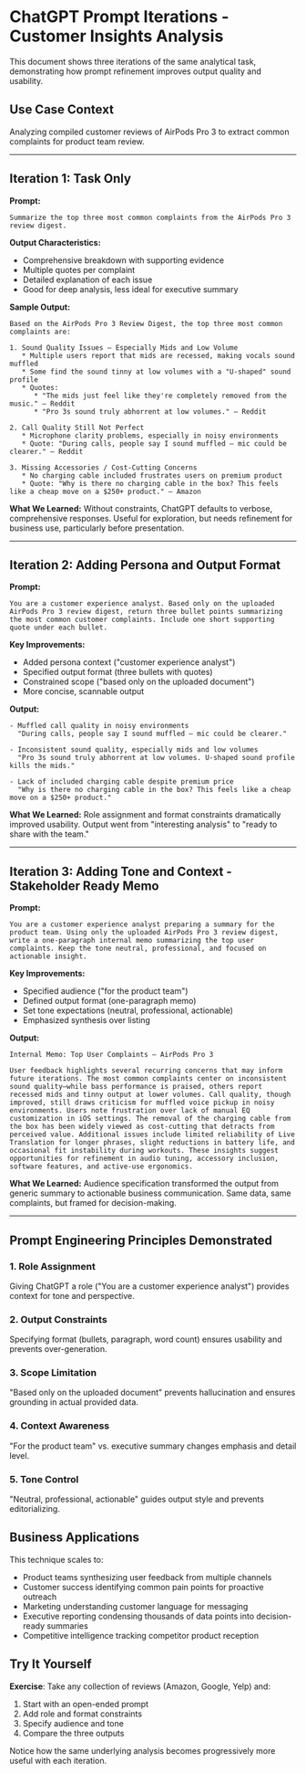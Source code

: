 # ChatGPT Prompt Iterations - Customer Insights Analysis

This document shows three iterations of the same analytical task, demonstrating how prompt refinement improves output quality and usability.

## Use Case Context
Analyzing compiled customer reviews of AirPods Pro 3 to extract common complaints for product team review.

---

## Iteration 1: Task Only

**Prompt:**
```
Summarize the top three most common complaints from the AirPods Pro 3 review digest.
```

**Output Characteristics:**
- Comprehensive breakdown with supporting evidence
- Multiple quotes per complaint
- Detailed explanation of each issue
- Good for deep analysis, less ideal for executive summary

**Sample Output:**
```
Based on the AirPods Pro 3 Review Digest, the top three most common complaints are:

1. Sound Quality Issues – Especially Mids and Low Volume
   * Multiple users report that mids are recessed, making vocals sound muffled
   * Some find the sound tinny at low volumes with a "U-shaped" sound profile
   * Quotes:
      * "The mids just feel like they're completely removed from the music." — Reddit
      * "Pro 3s sound truly abhorrent at low volumes." — Reddit

2. Call Quality Still Not Perfect
   * Microphone clarity problems, especially in noisy environments
   * Quote: "During calls, people say I sound muffled — mic could be clearer." — Reddit

3. Missing Accessories / Cost-Cutting Concerns
   * No charging cable included frustrates users on premium product
   * Quote: "Why is there no charging cable in the box? This feels like a cheap move on a $250+ product." — Amazon
```

**What We Learned:**
Without constraints, ChatGPT defaults to verbose, comprehensive responses. Useful for exploration, but needs refinement for business use, particularly before presentation.

---

## Iteration 2: Adding Persona and Output Format

**Prompt:**
```
You are a customer experience analyst. Based only on the uploaded AirPods Pro 3 review digest, return three bullet points summarizing the most common customer complaints. Include one short supporting quote under each bullet.
```

**Key Improvements:**
- Added persona context ("customer experience analyst")
- Specified output format (three bullets with quotes)
- Constrained scope ("based only on the uploaded document")
- More concise, scannable output

**Output:**
```
- Muffled call quality in noisy environments
  "During calls, people say I sound muffled — mic could be clearer."

- Inconsistent sound quality, especially mids and low volumes
  "Pro 3s sound truly abhorrent at low volumes. U-shaped sound profile kills the mids."

- Lack of included charging cable despite premium price
  "Why is there no charging cable in the box? This feels like a cheap move on a $250+ product."
```

**What We Learned:**
Role assignment and format constraints dramatically improved usability. Output went from "interesting analysis" to "ready to share with the team."

---

## Iteration 3: Adding Tone and Context - Stakeholder Ready Memo

**Prompt:**
```
You are a customer experience analyst preparing a summary for the product team. Using only the uploaded AirPods Pro 3 review digest, write a one-paragraph internal memo summarizing the top user complaints. Keep the tone neutral, professional, and focused on actionable insight.
```

**Key Improvements:**
- Specified audience ("for the product team")
- Defined output format (one-paragraph memo)
- Set tone expectations (neutral, professional, actionable)
- Emphasized synthesis over listing

**Output:**
```
Internal Memo: Top User Complaints – AirPods Pro 3

User feedback highlights several recurring concerns that may inform future iterations. The most common complaints center on inconsistent sound quality—while bass performance is praised, others report recessed mids and tinny output at lower volumes. Call quality, though improved, still draws criticism for muffled voice pickup in noisy environments. Users note frustration over lack of manual EQ customization in iOS settings. The removal of the charging cable from the box has been widely viewed as cost-cutting that detracts from perceived value. Additional issues include limited reliability of Live Translation for longer phrases, slight reductions in battery life, and occasional fit instability during workouts. These insights suggest opportunities for refinement in audio tuning, accessory inclusion, software features, and active-use ergonomics.
```

**What We Learned:**
Audience specification transformed the output from generic summary to actionable business communication. Same data, same complaints, but framed for decision-making.

---

## Prompt Engineering Principles Demonstrated

### 1. Role Assignment
Giving ChatGPT a role ("You are a customer experience analyst") provides context for tone and perspective.

### 2. Output Constraints
Specifying format (bullets, paragraph, word count) ensures usability and prevents over-generation.

### 3. Scope Limitation
"Based only on the uploaded document" prevents hallucination and ensures grounding in actual provided data.

### 4. Context Awareness
"For the product team" vs. executive summary changes emphasis and detail level.

### 5. Tone Control
"Neutral, professional, actionable" guides output style and prevents editorializing.

## Business Applications

This technique scales to:
- Product teams synthesizing user feedback from multiple channels
- Customer success identifying common pain points for proactive outreach
- Marketing understanding customer language for messaging
- Executive reporting condensing thousands of data points into decision-ready summaries
- Competitive intelligence tracking competitor product reception

## Try It Yourself

**Exercise**: Take any collection of reviews (Amazon, Google, Yelp) and:
1. Start with an open-ended prompt
2. Add role and format constraints
3. Specify audience and tone
4. Compare the three outputs

Notice how the same underlying analysis becomes progressively more useful with each iteration.